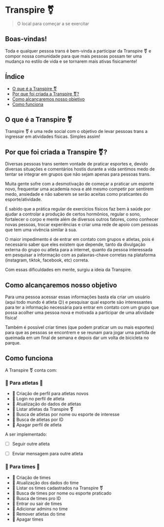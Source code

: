 # Transpire :transgender_symbol:
>O local para começar a se exercitar 

## Boas-vindas!
Toda e qualquer pessoa trans é bem-vinda a participar da Transpire :transgender_symbol:
e compor nossa comunidade para que mais pessoas possam ter uma
mudança no estilo de vida e se tornarem mais ativas fisicamente!

##  Índice

- [O que é a Transpire :transgender_symbol:](https://github.com/TotallyBabyWolf/Transpire#o-que-%C3%A9-a-transpire-transgender_symbol)
- [Por que foi criada a Transpire :transgender_symbol:?](https://github.com/TotallyBabyWolf/Transpire#por-que-foi-criada-a-transpire-transgender_symbol)
- [Como alcançaremos nosso objetivo](https://github.com/TotallyBabyWolf/Transpire#como-alcan%C3%A7aremos-nosso-objetivo)
- [Como funciona](https://github.com/TotallyBabyWolf/Transpire#como-funciona)


## O que é a Transpire :transgender_symbol:
Transpire :transgender_symbol: é uma rede social com o objetivo de levar pessoas trans
a ingressar em atividades físicas.
Simples assim!


## Por que foi criada a Transpire :transgender_symbol:?
Diversas pessoas trans sentem vontade de praticar esportes e,
devido diversas situações e comentários hostis durante a vida
sentimos medo de tentar se integrar em grupos que não sejam
apenas para pessoas trans.

Muita gente sofre com a desmotivação de começar a praticar um
esporte novo, frequentar uma academia nova e até mesmo competir
por sentirem medo, ansiedade e não saberem se serão aceitas como
praticantes do esporte/atividade.

É sabido que a prática regular de exercícios físicos faz bem à
saúde por ajudar a controlar a produção de certos hormônios, 
regular o sono, fortalecer o corpo e mente além de diversos 
outros fatores, como conhecer novas pessoas, trocar experiências
e criar uma rede de apoio com pessoas que tem uma vivência
similar à sua.

O maior impedimento é de entrar em contato com grupos e atletas, 
pois é necessário saber que eles existem que depende, tanto da 
divulgação externa do grupo ou atleta para a internet, quanto da 
pessoa interessada em pesquisar a informação com as palavras-chave corretas na plataforma (instagram, tiktok, facebook, etc) correta.

Com essas dificuldades em mente, surgiu a ideia da Transpire.


## Como alcançaremos nosso objetivo
Para uma pessoa acessar essas informações basta ela criar um
usuário (aqui todo mundo é atleta :wink:) e pesquisar qual
esporte são interessantes para ter a informação necessária
para entrar em contato com um grupo que possa acolher uma
pessoa nova e motivada a participar de uma atividade física!

Também é possível criar times (que podem praticar um ou mais
esportes) para que as pessoas se encontrem e se reunam para
jogar uma partida de queimada em um final de semana e depois
dar um volta de bicicleta no parque.


## Como funciona
A Transpire :transgender_symbol: conta com:

### :1st_place_medal: Para atletas :1st_place_medal:
* :pushpin: Criação de perfil para atletas novos
* :pushpin: Login no perfil de atleta
* :pushpin: Atualização do dados de atletas
* :pushpin: Listar atletas da Transpire :transgender_symbol:
* :pushpin: Busca de atletas por nome ou esporte de interesse
* :pushpin: Busca de atletas por ID
* :pushpin: Apagar perfil de atleta

A ser implementado:
- [ ] Seguir outre atleta
- [ ] Enviar mensagem para outre atleta


### :medal_sports: Para times :medal_sports:
* :pushpin: Criação de times
* :pushpin: Atualização dos dados do time
* :pushpin: Listar os times cadastrados na Transpire :transgender_symbol:
* :pushpin: Busca de times por nome ou esporte praticado
* :pushpin: Busca de times pro ID
* :pushpin: Entrar ou sair de times
* :pushpin: Adicionar admins no time
* :pushpin: Remover atletas do time
* :pushpin: Apagar times